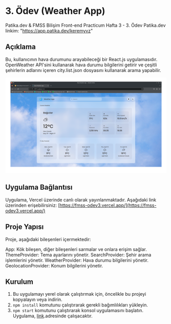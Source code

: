 # 3. Ödev (Weather App)
Patika.dev &amp; FMSS Bilişim Front-end Practicum Hafta 3 - 3. Ödev
Patika.dev linkim: "https://app.patika.dev/keremyvz"

## Açıklama

Bu, kullanıcının hava durumunu arayabileceği bir React.js uygulamasıdır. OpenWeather API'sini kullanarak hava durumu bilgilerini getirir ve çeşitli şehirlerin adlarını içeren city.list.json dosyasını kullanarak arama yapabilir.

![Ekran Görüntüsü](https://github.com/krmmyvz/fmss-odev3/blob/main/screenshot.png)

## Uygulama Bağlantısı

Uygulama, Vercel üzerinde canlı olarak yayınlanmaktadır. Aşağıdaki link üzerinden erişebilirsiniz:
[https://fmss-odev3.vercel.app/](https://fmss-odev3.vercel.app/)

## Proje Yapısı
Proje, aşağıdaki bileşenleri içermektedir:

App: Kök bileşen, diğer bileşenleri sarmalar ve onlara erişim sağlar.
ThemeProvider: Tema ayarlarını yönetir.
SearchProvider: Şehir arama işlemlerini yönetir.
WeatherProvider: Hava durumu bilgilerini yönetir.
GeolocationProvider: Konum bilgilerini yönetir.

## Kurulum

1. Bu uygulamayı yerel olarak çalıştırmak için, öncelikle bu projeyi kopyalayın veya indirin.
2. `npm install` komutunu çalıştırarak gerekli bağımlılıkları yükleyin.
3. `npm start` komutunu çalıştırarak konsol uygulamasını başlatın. Uygulama,  [link](http://localhost:3000).adresinde çalışacaktır.



